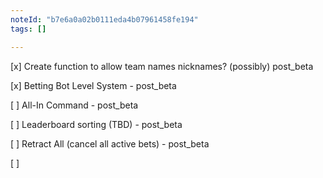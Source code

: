 ```yaml
---
noteId: "b7e6a0a02b0111eda4b07961458fe194"
tags: []

---
```


[x] Create function to allow team names nicknames? (possibly) post_beta

[x] Betting Bot Level System - post_beta

[ ] All-In Command - post_beta

[ ] Leaderboard sorting (TBD) - post_beta

[ ] Retract All (cancel all active bets) - post_beta

[ ]
